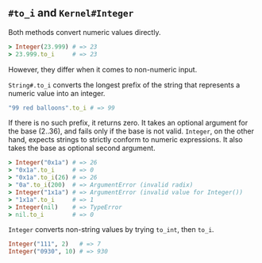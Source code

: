 

## `#to_i` and `Kernel#Integer`

Both methods convert numeric values directly.

```ruby
> Integer(23.999) # => 23
> 23.999.to_i     # => 23
```

However, they differ when it comes to non-numeric input.

`String#.to_i` converts the longest prefix of the string that represents a numeric value into an integer.

```ruby
"99 red balloons".to_i # => 99
```

If there is no such prefix, it returns zero. It takes an optional argument for the base (2..36), and fails only if the base is not valid.
`Integer`, on the other hand, expects strings to strictly conform to numeric expressions. It also takes the base as optional second argument.


```ruby
> Integer("0x1a") # => 26
> "0x1a".to_i     # => 0
> "0x1a".to_i(26) # => 26
> "0a".to_i(200)  # => ArgumentError (invalid radix)
> Integer("1x1a") # => ArgumentError (invalid value for Integer())
> "1x1a".to_i     # => 1
> Integer(nil)    # => TypeError
> nil.to_i        # => 0
```

`Integer` converts non-string values by trying `to_int`, then `to_i`.

```ruby
Integer("111", 2)   # => 7
Integer("0930", 10) # => 930
```
